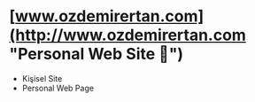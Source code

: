 # [www.ozdemirertan.com](http://www.ozdemirertan.com "Personal Web Site 🐼")  
- Kişisel Site
- Personal Web Page
